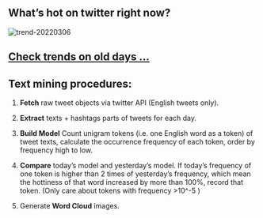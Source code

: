 ## What’s hot on twitter right now?

![trend-20220306][wordcloud]

[wordcloud]: https://raw.githubusercontent.com/xdqc/tweet-trend-everyday/master/word-cloud/trend-20220306.png?token=AF5V4P7ADR6KQBZ4CEDTNIK6AXRMU "trend-20220306"

## [Check trends on old days ...](https://github.com/xdqc/tweet-trend-everyday/tree/master/word-cloud)

## Text mining procedures:

1. **Fetch** raw tweet objects via twitter API (English tweets only).

2. **Extract** texts + hashtags parts of tweets for each day.

3. **Build Model** Count unigram tokens (i.e. one English word as a token) of tweet texts, calculate the occurrence frequency of each token, order by frequency high to low.

4. **Compare** today’s model and yesterday’s model. If today’s frequency of one token is higher than 2 times of yesterday’s frequency, which mean the hottiness of that word increased by more than 100%, record that token. (Only care about tokens with frequency >10^-5 )

5. Generate **Word Cloud** images.
